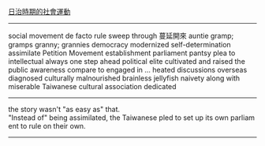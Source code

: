 [日治時期的社會運動](https://www.voicetube.com/videos/80853/37346773)

--------

social movement
de facto
rule
sweep through 蔓延開來
auntie
gramp; gramps
granny; grannies
democracy
modernized
self-determination
assimilate
Petition Movement
establishment
parliament
pantsy
plea to
intellectual
always one step ahead
political elite
cultivated and raised the public awareness
compare to
engaged in ...
heated discussions overseas
diagnosed
culturally malnourished brainless jellyfish
naivety
along with
miserable
Taiwanese cultural association
dedicated

------

the story wasn't "as easy as" that.
"Instead of" being assimilated, the Taiwanese pled to set up its own parliament to rule on their own.

------


